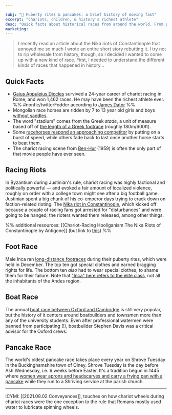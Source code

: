 ```yaml
---

subj: "📗 Puberty rites & pancakes: a brief history of moving fast"
excerpt: "Chariots, children, & history's richest athlete" 
desc: "Quick facts about historical races from around the world. From pancakes to puberty rites."
marketing: 
---
```


> I recently read an article about the Nika riots of Constantinople that annoyed me so much I wrote an entire short story rebutting it. I try not to rip wholesale from history, though, so I decided I wanted to come up with a new kind of race. First, I needed to understand the different kinds of races that happened in history...

## Quick Facts
 
* [Gaius Appuleius Diocles](https://www.sbnation.com/secret-base/22228648/gaius-appuleius-diocles-richest-ever-athlete) survived a 24-year career of chariot racing in Rome, and won 1,462 races. He may have been the richest athlete ever. %% #nonfic/twitterFodder according to [James Dator](https://twitter.com/James_Dator) %%
* Mongolian race horses are ridden by 7 to 13 year old girls and boys [without saddles](https://www.viewmongolia.com/mongolian-horse-race.html). 
* The word "stadium" comes from the Greek _stade_, a unit of measure based off of [the length of a Greek footrace](https://www.britannica.com/technology/stadium#ref100143) (roughly 180m/600ft). 
* Some [racehorses respond an approaching competitor](https://gizmodo.com/do-animals-have-a-sense-of-competition-1823122780) by putting on a burst of speed, while others fade back to last once another horse starts to beat them. 
* The chariot racing scene from [Ben-Hur](https://www.youtube.com/watch?v=frE9rXnaHpE) (1959) is often the only part of that movie people have ever seen. 

## Racing Riots

In Byzantium during Justinian's rule, chariot racing was highly factional and politically powerful — and evoked a fair amount of localized violence, roughly on order with a college town might see after a big football game. Justinian spent a big chunk of his co-emperor days trying to crack down on faction-related rioting. The [Nika riot in Constantinople](https://penelope.uchicago.edu/~grout/encyclopaedia_romana/circusmaximus/nika.html), which kicked off because a couple of racing fans got arrested for "disturbances" and were going to be hanged; the rioters wanted them released, among other things. 

%% additional resources: [[Chariot-Racing Hooliganism The Nika Riots of Constantinople by Antigone]] (but link to [this](https://www.youtube.com/watch?v=Dm9mscL2qHU)) %%

## Foot Race

Male Inca ran [long-distance footraces](https://www.reddit.com/r/AskHistorians/comments/nqkyhy/what_sports_if_any_did_the_incas_play/) during their puberty rites, which were held in December. The top ten  got special clothes and earned bragging rights for life. The bottom ten _also_ had to wear special clothes, to shame them for their failure. Note that ["Inca" here refers to the elite class](https://books.google.com/books?id=J3WZuTINl2QC&pg=PA104&lpg=PA104&dq=inca+footrace+puberty+rite&ots=b_18kQzoYf&sig=ACfU3U0HEZ5iOa8PQwrG0EliBR2ITXL6PA&hl=en#v=onepage&q=inca%20footrace%20puberty%20rite&f=false), not all the inhabitants of the Andes region. 

## Boat Race

The annual [boat race between Oxford and Cambridge](https://www.historyextra.com/period/victorian/oxford-v-cambridge-a-history-of-the-boat-race/) is still very popular, but the history of it centers around boatbuilders and townsmen more than any of the university students. Even after professional watermen were banned from participating (!), boatbuilder Stephen Davis was a critical advisor for the Oxford crews. 

## Pancake Race

The world's oldest pancake race takes place every year on Shrove Tuesday in the Buckinghamshire town of Olney. Shrove Tuesday is the day before Ash Wednesday, i.e. 6 weeks before Easter. It's a tradition begun in 1445 where [women wear aprons and headscarves and carry a frying pan with a pancake](http://olneypancakerace.org/pancake-race-history/) while they run to a Shriving service at the parish church.  


* * * 

ICYMI: [[2021.08.02 Conveyances]], touches on how chariot wheels during chariot races were the one exception to the rule that Romans mostly used water to lubricate spinning wheels. 